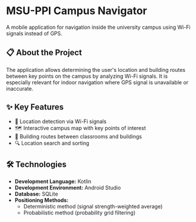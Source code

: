 # MSU-PPI Campus Navigator

A mobile application for navigation inside the university campus using Wi-Fi signals instead of GPS.

## 📋 About the Project

The application allows determining the user's location and building routes between key points on the campus by analyzing Wi-Fi signals. It is especially relevant for indoor navigation where GPS signal is unavailable or inaccurate.

## ✨ Key Features

- 📍 Location detection via Wi-Fi signals
- 🗺️ Interactive campus map with key points of interest
- 🚀 Building routes between classrooms and buildings
- 🔍 Location search and sorting

## 🛠️ Technologies

- **Development Language:** Kotlin
- **Development Environment:** Android Studio
- **Database:** SQLite
- **Positioning Methods:**
  - Deterministic method (signal strength-weighted average)
  - Probabilistic method (probability grid filtering)
